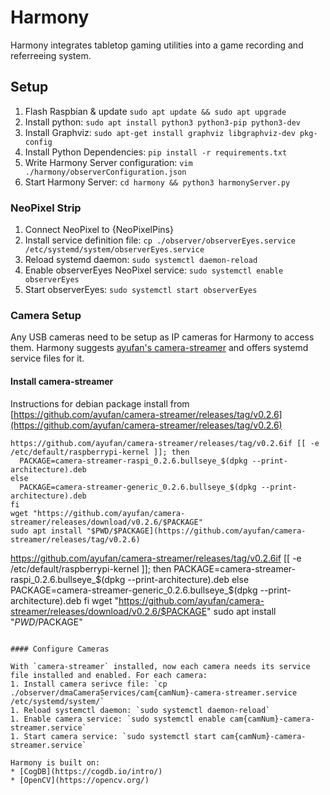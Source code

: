 # Harmony
Harmony integrates tabletop gaming utilities into a game recording and referreeing system.

## Setup

1. Flash Raspbian & update `sudo apt update && sudo apt upgrade`
1. Install python: `sudo apt install python3 python3-pip python3-dev`
1. Install Graphviz: `sudo apt-get install graphviz libgraphviz-dev pkg-config`
1. Install Python Dependencies: `pip install -r requirements.txt`
1. Write Harmony Server configuration: `vim ./harmony/observerConfiguration.json`
1. Start Harmony Server: `cd harmony && python3 harmonyServer.py`

### NeoPixel Strip

1. Connect NeoPixel to {NeoPixelPins}
1. Install service definition file: `cp ./observer/observerEyes.service /etc/systemd/system/observerEyes.service`
1. Reload systemd daemon: `sudo systemctl daemon-reload`
1. Enable observerEyes NeoPixel service: `sudo systemctl enable observerEyes`
1. Start observerEyes: `sudo systemctl start observerEyes`

### Camera Setup

Any USB cameras need to be setup as IP cameras for Harmony to access them. Harmony suggests [ayufan's camera-streamer](https://github.com/ayufan/camera-streamer) and offers systemd service files for it.

#### Install camera-streamer
Instructions for debian package install from [https://github.com/ayufan/camera-streamer/releases/tag/v0.2.6](https://github.com/ayufan/camera-streamer/releases/tag/v0.2.6)
```
https://github.com/ayufan/camera-streamer/releases/tag/v0.2.6if [[ -e /etc/default/raspberrypi-kernel ]]; then
  PACKAGE=camera-streamer-raspi_0.2.6.bullseye_$(dpkg --print-architecture).deb
else
  PACKAGE=camera-streamer-generic_0.2.6.bullseye_$(dpkg --print-architecture).deb
fi
wget "https://github.com/ayufan/camera-streamer/releases/download/v0.2.6/$PACKAGE"
sudo apt install "$PWD/$PACKAGE](https://github.com/ayufan/camera-streamer/releases/tag/v0.2.6)
```
https://github.com/ayufan/camera-streamer/releases/tag/v0.2.6if [[ -e /etc/default/raspberrypi-kernel ]]; then
  PACKAGE=camera-streamer-raspi_0.2.6.bullseye_$(dpkg --print-architecture).deb
else
  PACKAGE=camera-streamer-generic_0.2.6.bullseye_$(dpkg --print-architecture).deb
fi
wget "https://github.com/ayufan/camera-streamer/releases/download/v0.2.6/$PACKAGE"
sudo apt install "$PWD/$PACKAGE"
```

#### Configure Cameras

With `camera-streamer` installed, now each camera needs its service file installed and enabled. For each camera:
1. Install camera serivce file: `cp ./observer/dmaCameraServices/cam{camNum}-camera-streamer.service /etc/systemd/system/`
1. Reload systemctl daemon: `sudo systemctl daemon-reload`
1. Enable camera service: `sudo systemctl enable cam{camNum}-camera-streamer.service`
1. Start camera service: `sudo systemctl start cam{camNum}-camera-streamer.service`

Harmony is built on:
* [CogDB](https://cogdb.io/intro/)
* [OpenCV](https://opencv.org/)

